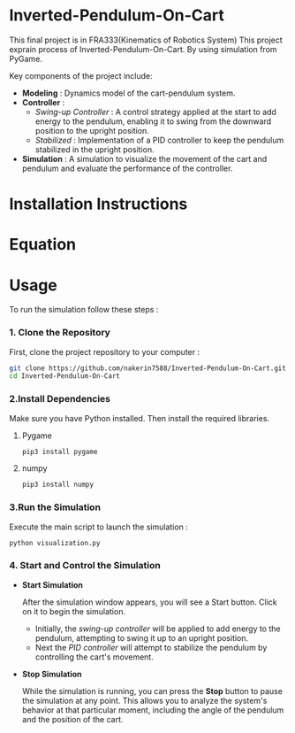 # Inverted-Pendulum-On-Cart
This final project is in FRA333(Kinematics of Robotics System) This project exprain process of Inverted-Pendulum-On-Cart. By using simulation from PyGame.

Key components of the project include:
- **Modeling** : Dynamics model of the cart-pendulum system.
- **Controller** : 
    - *Swing-up Controller* : A control strategy applied at the start to add energy to the pendulum, enabling it to swing from the downward position to the upright position.
    - *Stabilized* : Implementation of a PID controller to keep the pendulum stabilized in the upright position.
- **Simulation** : A simulation to visualize the movement of the cart and pendulum and evaluate the performance of the controller.


# Installation Instructions

# Equation


# Usage

To run the simulation follow these steps :
### 1. Clone the Repository
First, clone the project repository to your computer :
```bash
git clone https://github.com/nakerin7588/Inverted-Pendulum-On-Cart.git
cd Inverted-Pendulum-On-Cart
```
### 2.Install Dependencies
Make sure you have Python installed. Then install the required libraries.

1. Pygame

    ```bash
    pip3 install pygame
    ```
2. numpy
    ```bash
    pip3 install numpy
    ```

### 3.Run the Simulation
Execute the main script to launch the simulation :
```bash
python visualization.py
```

### 4. Start and Control the Simulation
* **Start Simulation**
    
    After the simulation window appears, you will see a Start button. Click on it to begin the simulation.
    - Initially, the *swing-up controller* will be applied to add energy to the pendulum, attempting to swing it up to an upright position.
    - Next the *PID controller* will attempt to stabilize the pendulum by controlling the cart's movement.

* **Stop Simulation**
    
    While the simulation is running, you can press the **Stop** button to pause the simulation at any point. This allows you to analyze the system's behavior at that particular moment, including the angle of the pendulum and the position of the cart.

